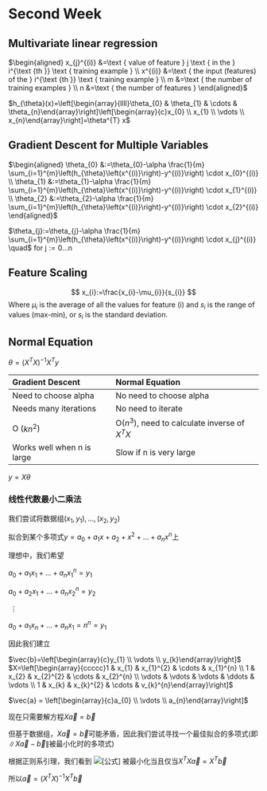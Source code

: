 # Second Week

## Multivariate linear regression 

$\begin{aligned} x_{j}^{(i)} &=\text { value of feature } j \text { in the } i^{\text {th }} \text { training example } \\ x^{(i)} &=\text { the input (features) of the } i^{\text {th }} \text { training example } \\ m &=\text { the number of training examples } \\ n &=\text { the number of features } \end{aligned}$

$h_{\theta}(x)=\left[\begin{array}{llll}\theta_{0} & \theta_{1} & \cdots & \theta_{n}\end{array}\right]\left[\begin{array}{c}x_{0} \\ x_{1} \\ \vdots \\ x_{n}\end{array}\right]=\theta^{T} x$

## Gradient Descent for Multiple Variables

$\begin{aligned} \theta_{0} &:=\theta_{0}-\alpha \frac{1}{m} \sum_{i=1}^{m}\left(h_{\theta}\left(x^{(i)}\right)-y^{(i)}\right) \cdot x_{0}^{(i)} \\ \theta_{1} &:=\theta_{1}-\alpha \frac{1}{m} \sum_{i=1}^{m}\left(h_{\theta}\left(x^{(i)}\right)-y^{(i)}\right) \cdot x_{1}^{(i)} \\ \theta_{2} &:=\theta_{2}-\alpha \frac{1}{m} \sum_{i=1}^{m}\left(h_{\theta}\left(x^{(i)}\right)-y^{(i)}\right) \cdot x_{2}^{(i)} \end{aligned}$

$\theta_{j}:=\theta_{j}-\alpha \frac{1}{m} \sum_{i=1}^{m}\left(h_{\theta}\left(x^{(i)}\right)-y^{(i)}\right) \cdot x_{j}^{(i)} \quad$ for $\mathrm{j}:=0 \ldots \mathrm{n}$

## Feature Scaling

$$
x_{i}:=\frac{x_{i}-\mu_{i}}{s_{i}}
$$
Where $\mu_{i}$ is the average of all the values for feature (i) and $s_{i}$ is the range of values (max-min), or $s_{i}$ is the standard deviation.

## Normal Equation

$\theta = (X^TX)^{-1}X^Ty$

| Gradient Descent           | Normal Equation                               |
| :------------------------- | :-------------------------------------------- |
| Need to choose alpha       | No need to choose alpha                       |
| Needs many iterations      | No need to iterate                            |
| O ($kn^2$)                 | O($n^3$), need to calculate inverse of $X^TX$ |
| Works well when n is large | Slow if n is very large                       |

$y = X\theta$

### 线性代数最小二乘法

我们尝试将数据组$(x_1,y_1),...,(x_2,y_2)$

拟合到某个多项式$y = a_0+a_1x+a_2+x^2+...+a_nx^n$上

理想中，我们希望

$a_0+a_1x_1+...+a_nx_1^n = y_1$

$a_0+a_2x_1+...+a_nx_2^n = y_2$

​                        $\vdots$

$a_0+a_1x_n+...+a_nx_1=n^n = y_1$

因此我们建立

$\vec{b}=\left[\begin{array}{c}y_{1} \\ \vdots \\ y_{k}\end{array}\right]$
$X=\left[\begin{array}{ccccc}1 & x_{1} & x_{1}^{2} & \cdots & x_{1}^{n} \\ 1 & x_{2} & x_{2}^{2} & \cdots & x_{2}^{n} \\ \vdots & \vdots & \vdots & \ddots & \vdots \\ 1 & x_{k} & x_{k}^{2} & \cdots & v_{k}^{n}\end{array}\right]$

$\vec{a} = \left[\begin{array}{c}a_{0} \\ \vdots \\ a_{n}\end{array}\right]$

现在只需要解方程$X\vec{a}=\vec{b}$

但基于数据组，$X\vec{a}=\vec{b}$可能矛盾，因此我们尝试寻找一个最佳拟合的多项式(即$\|X \vec{a}-\vec{b}\|$被最小化时的多项式)

根据正则系引理，我们看到 ![[公式]](https://www.zhihu.com/equation?tex=%7C%7CX%5Cvec+a-%5Cvec+b%7C%7C) 被最小化当且仅当$X^TX\vec{a} = X^T\vec{b}$

所以$\vec{a} = (X^TX)^{-1}X^T\vec{b}$

